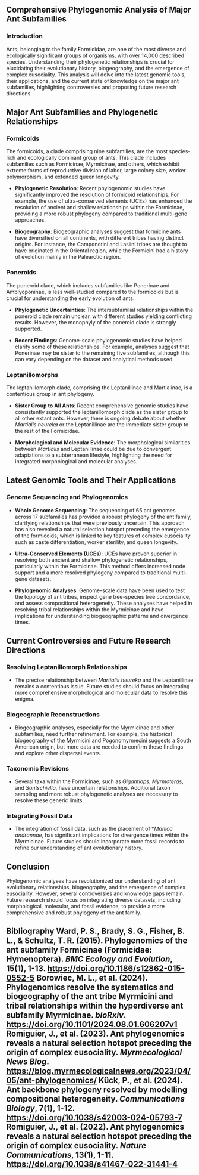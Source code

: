 ## Comprehensive Phylogenomic Analysis of Major Ant Subfamilies

### Introduction

Ants, belonging to the family Formicidae, are one of the most diverse and ecologically significant groups of organisms, with over 14,000 described species. Understanding their phylogenetic relationships is crucial for elucidating their evolutionary history, biogeography, and the emergence of complex eusociality. This analysis will delve into the latest genomic tools, their applications, and the current state of knowledge on the major ant subfamilies, highlighting controversies and proposing future research directions.

## Major Ant Subfamilies and Phylogenetic Relationships

### Formicoids

The formicoids, a clade comprising nine subfamilies, are the most species-rich and ecologically dominant group of ants. This clade includes subfamilies such as Formicinae, Myrmicinae, and others, which exhibit extreme forms of reproductive division of labor, large colony size, worker polymorphism, and extended queen longevity.

- **Phylogenetic Resolution**: Recent phylogenomic studies have significantly improved the resolution of formicoid relationships. For example, the use of ultra-conserved elements (UCEs) has enhanced the resolution of ancient and shallow relationships within the Formicinae, providing a more robust phylogeny compared to traditional multi-gene approaches.

- **Biogeography**: Biogeographic analyses suggest that formicine ants have diversified on all continents, with different tribes having distinct origins. For instance, the Camponotini and Lasiini tribes are thought to have originated in the Oriental region, while the Formicini had a history of evolution mainly in the Palearctic region.

### Poneroids

The poneroid clade, which includes subfamilies like Ponerinae and Amblyoponinae, is less well-studied compared to the formicoids but is crucial for understanding the early evolution of ants.

- **Phylogenetic Uncertainties**: The intersubfamilial relationships within the poneroid clade remain unclear, with different studies yielding conflicting results. However, the monophyly of the poneroid clade is strongly supported.

- **Recent Findings**: Genome-scale phylogenomic studies have helped clarify some of these relationships. For example, analyses suggest that Ponerinae may be sister to the remaining five subfamilies, although this can vary depending on the dataset and analytical methods used.

### Leptanillomorphs

The leptanillomorph clade, comprising the Leptanillinae and Martialinae, is a contentious group in ant phylogeny.

- **Sister Group to All Ants**: Recent comprehensive genomic studies have consistently supported the leptanillomorph clade as the sister group to all other extant ants. However, there is ongoing debate about whether *Martialis heureka* or the Leptanillinae are the immediate sister group to the rest of the Formicidae.

- **Morphological and Molecular Evidence**: The morphological similarities between *Martialis* and Leptanillinae could be due to convergent adaptations to a subterranean lifestyle, highlighting the need for integrated morphological and molecular analyses.

## Latest Genomic Tools and Their Applications

### Genome Sequencing and Phylogenomics

- **Whole Genome Sequencing**: The sequencing of 65 ant genomes across 17 subfamilies has provided a robust phylogeny of the ant family, clarifying relationships that were previously uncertain. This approach has also revealed a natural selection hotspot preceding the emergence of the formicoids, which is linked to key features of complex eusociality such as caste differentiation, worker sterility, and queen longevity.

- **Ultra-Conserved Elements (UCEs)**: UCEs have proven superior in resolving both ancient and shallow phylogenetic relationships, particularly within the Formicinae. This method offers increased node support and a more resolved phylogeny compared to traditional multi-gene datasets.

- **Phylogenomic Analyses**: Genome-scale data have been used to test the topology of ant tribes, inspect gene tree-species tree concordance, and assess compositional heterogeneity. These analyses have helped in resolving tribal relationships within the Myrmicinae and have implications for understanding biogeographic patterns and divergence times.

## Current Controversies and Future Research Directions

### Resolving Leptanillomorph Relationships

- The precise relationship between *Martialis heureka* and the Leptanillinae remains a contentious issue. Future studies should focus on integrating more comprehensive morphological and molecular data to resolve this enigma.

### Biogeographic Reconstructions

- Biogeographic analyses, especially for the Myrmicinae and other subfamilies, need further refinement. For example, the historical biogeography of the Myrmicini and Pogonomyrmecini suggests a South American origin, but more data are needed to confirm these findings and explore other dispersal events.

### Taxonomic Revisions

- Several taxa within the Formicinae, such as *Gigantiops*, *Myrmoteras*, and *Santschiella*, have uncertain relationships. Additional taxon sampling and more robust phylogenetic analyses are necessary to resolve these generic limits.

### Integrating Fossil Data

- The integration of fossil data, such as the placement of †*Manica andrannae*, has significant implications for divergence times within the Myrmicinae. Future studies should incorporate more fossil records to refine our understanding of ant evolutionary history.

## Conclusion

Phylogenomic analyses have revolutionized our understanding of ant evolutionary relationships, biogeography, and the emergence of complex eusociality. However, several controversies and knowledge gaps remain. Future research should focus on integrating diverse datasets, including morphological, molecular, and fossil evidence, to provide a more comprehensive and robust phylogeny of the ant family.

## Bibliography Ward, P. S., Brady, S. G., Fisher, B. L., & Schultz, T. R. (2015). Phylogenomics of the ant subfamily Formicinae (Formicidae: Hymenoptera). *BMC Ecology and Evolution*, 15(1), 1-13. https://doi.org/10.1186/s12862-015-0552-5 Borowiec, M. L., et al. (2024). Phylogenomics resolve the systematics and biogeography of the ant tribe Myrmicini and tribal relationships within the hyperdiverse ant subfamily Myrmicinae. *bioRxiv*. https://doi.org/10.1101/2024.08.01.606207v1 Romiguier, J., et al. (2023). Ant phylogenomics reveals a natural selection hotspot preceding the origin of complex eusociality. *Myrmecological News Blog*. https://blog.myrmecologicalnews.org/2023/04/05/ant-phylogenomics/ Kück, P., et al. (2024). Ant backbone phylogeny resolved by modelling compositional heterogeneity. *Communications Biology*, 7(1), 1-12. https://doi.org/10.1038/s42003-024-05793-7 Romiguier, J., et al. (2022). Ant phylogenomics reveals a natural selection hotspot preceding the origin of complex eusociality. *Nature Communications*, 13(1), 1-11. https://doi.org/10.1038/s41467-022-31441-4